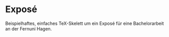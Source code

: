 # Exposé 

Beispielhaftes, einfaches TeX-Skelett um ein Exposé für eine Bachelorarbeit an der Fernuni Hagen. 
